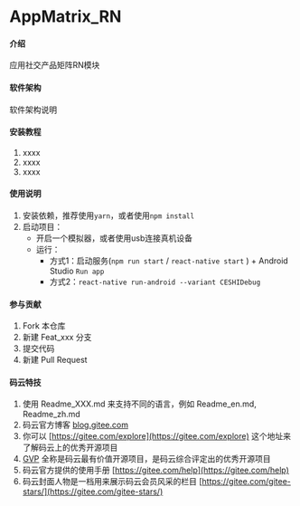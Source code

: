# AppMatrix_RN

#### 介绍
应用社交产品矩阵RN模块

#### 软件架构
软件架构说明


#### 安装教程

1. xxxx
2. xxxx
3. xxxx

#### 使用说明

1. 安装依赖，推荐使用`yarn`，或者使用`npm install`
2. 启动项目：
    * 开启一个模拟器，或者使用usb连接真机设备
    * 运行：
      * 方式1：启动服务(`npm run start` / `react-native start` ) + Android Studio `Run app`
      * 方式2：`react-native run-android --variant CESHIDebug`

#### 参与贡献

1. Fork 本仓库
2. 新建 Feat_xxx 分支
3. 提交代码
4. 新建 Pull Request


#### 码云特技

1. 使用 Readme\_XXX.md 来支持不同的语言，例如 Readme\_en.md, Readme\_zh.md
2. 码云官方博客 [blog.gitee.com](https://blog.gitee.com)
3. 你可以 [https://gitee.com/explore](https://gitee.com/explore) 这个地址来了解码云上的优秀开源项目
4. [GVP](https://gitee.com/gvp) 全称是码云最有价值开源项目，是码云综合评定出的优秀开源项目
5. 码云官方提供的使用手册 [https://gitee.com/help](https://gitee.com/help)
6. 码云封面人物是一档用来展示码云会员风采的栏目 [https://gitee.com/gitee-stars/](https://gitee.com/gitee-stars/)
